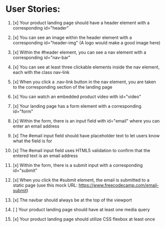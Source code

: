 # User Stories:

1. [x] Your product landing page should have a header element with a corresponding id="header"

2. [x] You can see an image within the header element with a corresponding id="header-img" (A logo would make a good image here)
3. [x] Within the #header element, you can see a nav element with a corresponding id="nav-bar"

4. [x] You can see at least three clickable elements inside the nav element, each with the class nav-link
5. [x] When you click a .nav-link button in the nav element, you are taken to the corresponding section of the landing page

6. [x] You can watch an embedded product video with id="video"
7. [x] Your landing page has a form element with a corresponding id="form"
8. [x] Within the form, there is an input field with id="email" where you can enter an email address
9. [x] The #email input field should have placeholder text to let users know what the field is for
10. [x] The #email input field uses HTML5 validation to confirm that the entered text is an email address
11. [x] Within the form, there is a submit input with a corresponding id="submit"
12. [x] When you click the #submit element, the email is submitted to a static page (use this mock URL: https://www.freecodecamp.com/email-submit)
13. [x] The navbar should always be at the top of the viewport
14. [ ] Your product landing page should have at least one media query
15. [x] Your product landing page should utilize CSS flexbox at least once
